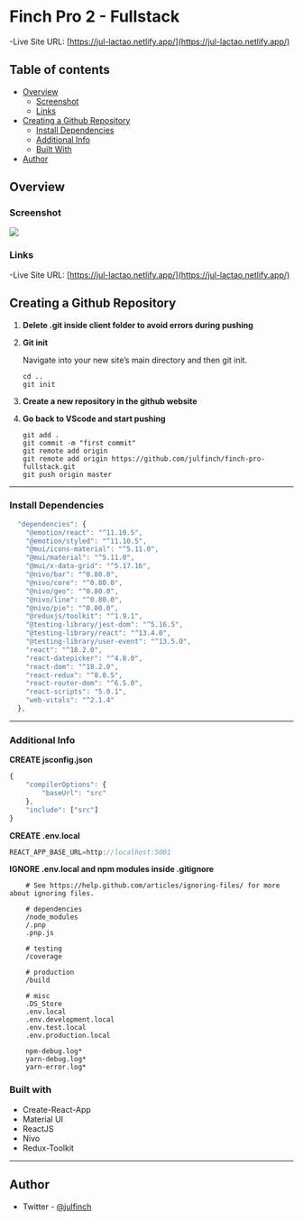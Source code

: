 # Finch Pro 2 - Fullstack
  -Live Site URL: [https://jul-lactao.netlify.app/](https://jul-lactao.netlify.app/)
  
  
## Table of contents

- [Overview](#overview)
  - [Screenshot](#screenshot)
  - [Links](#links)
- [Creating a Github Repository](#repo)
  - [Install Dependencies](#dependencies)
  - [Additional Info](#additional-info)
  - [Built With](#built-with)
- [Author](#author)

## Overview

### Screenshot

![](./_readme_img/portfolio.png)

### Links

  -Live Site URL: [https://jul-lactao.netlify.app/](https://jul-lactao.netlify.app/)

## Creating a Github Repository
1.  **Delete .git inside client folder to avoid errors during pushing**
1.  **Git init**

    Navigate into your new site’s main directory and then git init.

    ```shell
    cd ..
    git init
    ```

1.  **Create a new repository in the github website**
1.  **Go back to VScode and start pushing**

    ```shell
    git add .
    git commit -m "first commit"
    git remote add origin
    git remote add origin https://github.com/julfinch/finch-pro-fullstack.git
    git push origin master
    ```

---
### Install Dependencies

```js
  "dependencies": {
    "@emotion/react": "^11.10.5",
    "@emotion/styled": "^11.10.5",
    "@mui/icons-material": "^5.11.0",
    "@mui/material": "^5.11.0",
    "@mui/x-data-grid": "^5.17.16",
    "@nivo/bar": "^0.80.0",
    "@nivo/core": "^0.80.0",
    "@nivo/geo": "^0.80.0",
    "@nivo/line": "^0.80.0",
    "@nivo/pie": "^0.80.0",
    "@reduxjs/toolkit": "^1.9.1",
    "@testing-library/jest-dom": "^5.16.5",
    "@testing-library/react": "^13.4.0",
    "@testing-library/user-event": "^13.5.0",
    "react": "^18.2.0",
    "react-datepicker": "^4.8.0",
    "react-dom": "^18.2.0",
    "react-redux": "^8.0.5",
    "react-router-dom": "^6.5.0",
    "react-scripts": "5.0.1",
    "web-vitals": "^2.1.4"
  },
```


---
### Additional Info

**CREATE jsconfig.json**
```js
{
    "compilerOptions": {
        "baseUrl": "src"
    },
    "include": ["src"]
}
```

**CREATE .env.local**
```js
REACT_APP_BASE_URL=http://localhost:5001
```

**IGNORE .env.local and npm modules inside .gitignore**

```shell
    # See https://help.github.com/articles/ignoring-files/ for more about ignoring files.

    # dependencies
    /node_modules
    /.pnp
    .pnp.js

    # testing
    /coverage

    # production
    /build

    # misc
    .DS_Store
    .env.local
    .env.development.local
    .env.test.local
    .env.production.local

    npm-debug.log*
    yarn-debug.log*
    yarn-error.log*

```

### Built with

- Create-React-App
- Material UI
- ReactJS
- Nivo
- Redux-Toolkit

---
 
## Author

- Twitter - [@julfinch](https://www.twitter.com/julfinch)
